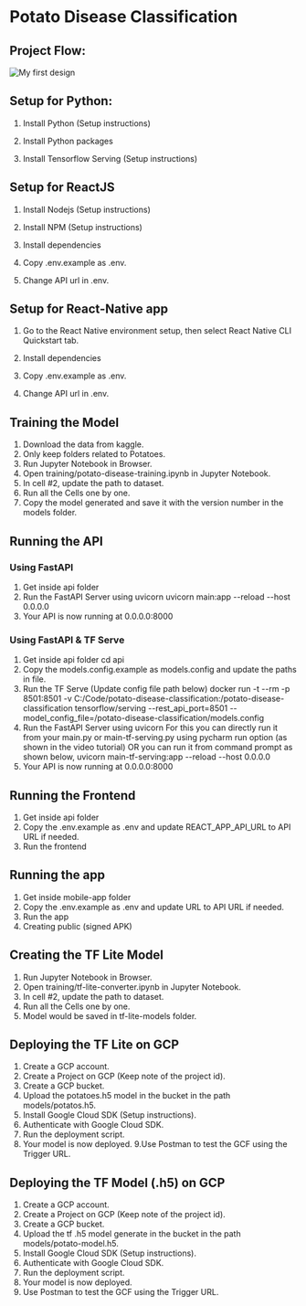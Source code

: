 # Potato Disease Classification
## Project Flow:
![My first design](https://github.com/madhu1690/Flora/assets/135344672/c9b28ab8-415c-465c-bb15-71642f11f391)


## Setup for Python:
1. Install Python (Setup instructions)

2. Install Python packages

3. Install Tensorflow Serving (Setup instructions)
## Setup for ReactJS
1. Install Nodejs (Setup instructions)
2. Install NPM (Setup instructions)
3. Install dependencies
4. Copy .env.example as .env.

5. Change API url in .env.

## Setup for React-Native app
1. Go to the React Native environment setup, then select React Native CLI Quickstart tab.

2. Install dependencies

3. Copy .env.example as .env.

4. Change API url in .env.

## Training the Model
1. Download the data from kaggle.
2. Only keep folders related to Potatoes.
3. Run Jupyter Notebook in Browser.
4. Open training/potato-disease-training.ipynb in Jupyter Notebook.
5. In cell #2, update the path to dataset.
6. Run all the Cells one by one.
7. Copy the model generated and save it with the version number in the models folder.
## Running the API
### Using FastAPI
1. Get inside api folder
2. Run the FastAPI Server using uvicorn
uvicorn main:app --reload --host 0.0.0.0
3. Your API is now running at 0.0.0.0:8000
### Using FastAPI & TF Serve
1. Get inside api folder
cd api
2. Copy the models.config.example as models.config and update the paths in file.
3. Run the TF Serve (Update config file path below)
docker run -t --rm -p 8501:8501 -v C:/Code/potato-disease-classification:/potato-disease-classification tensorflow/serving --rest_api_port=8501 --model_config_file=/potato-disease-classification/models.config
4. Run the FastAPI Server using uvicorn For this you can directly run it from your main.py or main-tf-serving.py using pycharm run option (as shown in the video tutorial) OR you can run it from command prompt as shown below,
uvicorn main-tf-serving:app --reload --host 0.0.0.0
5. Your API is now running at 0.0.0.0:8000
## Running the Frontend
1. Get inside api folder
2. Copy the .env.example as .env and update REACT_APP_API_URL to API URL if needed.
3. Run the frontend
## Running the app
1. Get inside mobile-app folder
2. Copy the .env.example as .env and update URL to API URL if needed.
3. Run the app
4. Creating public (signed APK)
## Creating the TF Lite Model
1. Run Jupyter Notebook in Browser.
2. Open training/tf-lite-converter.ipynb in Jupyter Notebook.
3. In cell #2, update the path to dataset.
4. Run all the Cells one by one.
5. Model would be saved in tf-lite-models folder.
## Deploying the TF Lite on GCP
1. Create a GCP account.
2. Create a Project on GCP (Keep note of the project id).
3. Create a GCP bucket.
4. Upload the potatoes.h5 model in the bucket in the path models/potatos.h5.
5. Install Google Cloud SDK (Setup instructions).
6. Authenticate with Google Cloud SDK.
7. Run the deployment script.
8. Your model is now deployed.
9.Use Postman to test the GCF using the Trigger URL.

## Deploying the TF Model (.h5) on GCP
1. Create a GCP account.
2. Create a Project on GCP (Keep note of the project id).
3. Create a GCP bucket.
4. Upload the tf .h5 model generate in the bucket in the path models/potato-model.h5.
5. Install Google Cloud SDK (Setup instructions).
6. Authenticate with Google Cloud SDK.
7. Run the deployment script.
8. Your model is now deployed.
9. Use Postman to test the GCF using the Trigger URL.



